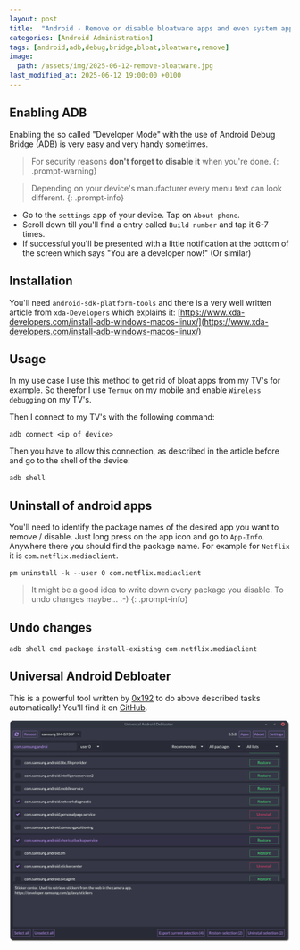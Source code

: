 ```yaml
---
layout: post
title:  "Android - Remove or disable bloatware apps and even system apps!"
categories: [Android Administration]
tags: [android,adb,debug,bridge,bloat,bloatware,remove]
image:
  path: /assets/img/2025-06-12-remove-bloatware.jpg
last_modified_at: 2025-06-12 19:00:00 +0100
---
```


## Enabling ADB
Enabling the so called "Developer Mode" with the use of Android Debug Bridge (ADB) is very easy and very handy sometimes.
> For security reasons **don't forget to disable it** when you're done.
{: .prompt-warning}

> Depending on your device's manufacturer every menu text can look different.
{: .prompt-info}

* Go to the `settings` app of your device. Tap on `About phone`.
* Scroll down till you'll find a entry called `Build number` and tap it 6-7 times.
* If successful you'll be presented with a little notification at the bottom of the screen which says "You are a developer now!" (Or similar)

## Installation

You'll need `android-sdk-platform-tools` and there is a very well written article from `xda-Developers` which explains it:
[https://www.xda-developers.com/install-adb-windows-macos-linux/](https://www.xda-developers.com/install-adb-windows-macos-linux/)

## Usage

In my use case I use this method to get rid of bloat apps from my TV's for example. So therefor I use `Termux` on my mobile and enable `Wireless debugging` on my TV's.

Then I connect to my TV's with the following command:
```shell
adb connect <ip of device>
```

Then you have to allow this connection, as described in the article before and go to the shell of the device:

```shell
adb shell
```

## Uninstall of android apps

You'll need to identify the package names of the desired app you want to remove / disable. Just long press on the app icon and go to `App-Info`. Anywhere there you should find the package name. For example for `Netflix` it is `com.netflix.mediaclient`.

```shell
pm uninstall -k --user 0 com.netflix.mediaclient
```
> It might be a good idea to write down every package you disable. To undo changes maybe... :-)
{: .prompt-info}

## Undo changes

```shell
adb shell cmd package install-existing com.netflix.mediaclient
```

## Universal Android Debloater

This is a powerful tool written by [0x192](https://github.com/0x192) to do above described tasks automatically! You'll find it on [GitHub](https://github.com/0x192/universal-android-debloater).

![github-uad](https://github.com/0x192/universal-android-debloater/blob/main/resources/screenshots/v0.5.0.png?raw=true)
